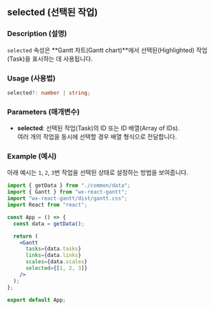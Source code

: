 
## selected (선택된 작업)

### Description (설명)
`selected` 속성은 **Gantt 차트(Gantt chart)**에서 선택된(Highlighted) 작업(Task)을 표시하는 데 사용됩니다.

### Usage (사용법)
```ts
selected?: number | string;
```

### Parameters (매개변수)
- **selected**: 선택된 작업(Task)의 ID 또는 ID 배열(Array of IDs).  
  여러 개의 작업을 동시에 선택할 경우 배열 형식으로 전달합니다.

### Example (예시)
아래 예시는 `1`, `2`, `3`번 작업을 선택된 상태로 설정하는 방법을 보여줍니다.

```jsx
import { getData } from "./common/data";
import { Gantt } from "wx-react-gantt";
import "wx-react-gantt/dist/gantt.css";
import React from "react";

const App = () => {
  const data = getData();

  return (
    <Gantt
      tasks={data.tasks}
      links={data.links}
      scales={data.scales}
      selected={[1, 2, 3]}
    />
  );
};

export default App;
```
